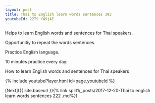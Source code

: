 ```yaml
---
layout: post
title: Thai to English learn words sentences 393 
youtubeId: 22T9_Y49jAE
---
```

 
 
Helps to learn English words and sentences for Thai speakers.

Opportunitiy to repeat the words sentences. 

Practice English language. 
 
10 minutes practice every day. 
 
How to learn English words and sentences for Thai speakers 
 
{% include youtubePlayer.html id=page.youtubeId %}
 
 
[Next]({{ site.baseurl }}{% link  split1/_posts/2017-12-20-Thai to english learn words sentences 222 .md%})
 
